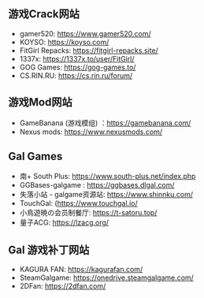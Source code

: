 ## 游戏Crack网站
- gamer520: https://www.gamer520.com/
- KOYSO: https://koyso.com/
- FitGirl Repacks:  https://fitgirl-repacks.site/
- 1337x: https://1337x.to/user/FitGirl/
- GOG Games: https://gog-games.to/
- CS.RIN.RU: https://cs.rin.ru/forum/

## 游戏Mod网站

- GameBanana (游戏模组) ：<https://gamebanana.com/>
- Nexus mods: https://www.nexusmods.com/

## Gal Games

- 南+ South Plus: https://www.south-plus.net/index.php
- GGBases-galgame : https://ggbases.dlgal.com/
- 失落小站 - galgame资源站: https://www.shinnku.com/
- TouchGal: (https://www.touchgal.io/
- 小鳥遊暁の会员制餐厅: https://t-satoru.top/
- 量子ACG: https://lzacg.org/

## Gal 游戏补丁网站

- KAGURA FAN: https://kagurafan.com/
- SteamGalgame: https://onedrive.steamgalgame.com/
- 2DFan: https://2dfan.com/
